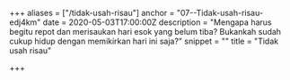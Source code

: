 +++
aliases = ["/tidak-usah-risau"]
anchor = "07--Tidak-usah-risau-edj4km"
date = 2020-05-03T17:00:00Z
description = "Mengapa harus begitu repot dan merisaukan hari esok yang belum tiba? Bukankah sudah cukup hidup dengan memikirkan hari ini saja?"
snippet = ""
title = "Tidak usah risau"

+++
